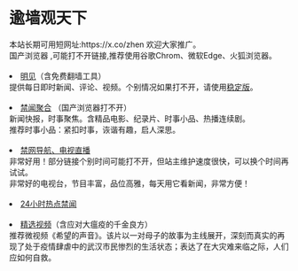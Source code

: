 # 逾墙观天下
<div>本站长期可用短网址:https://x.co/zhen 欢迎大家推广。</div>
<div>国产浏览器 ,可能打不开链接,推荐使用谷歌Chrom、微软Edge、火狐浏览器。</div>
<div><BR></div>
  
 <li><font class="ws11"><a href="https://gitlab.com/zh99/w3/-/blob/master/README.md" title="" target="_blank">明见</a>（含免费翻墙工具）</font></a></font></li  
<div>提供每日即时新闻、评论、视频。个别情况如果打不开，请使用<a href="https://github.com/wlrgim293/www/blob/master/README.md" title="" target="_blank">稳定版</a></font>。</font></li></div>
<div><BR></div>
<li><font class="ws11"><a 
  <li><font class="ws11"><a href= https://github.com/gfw-breaker/banned-news1/blob/master/README.md title="" target="_blank">禁闻聚合</a></font> （国产浏览器打不开）</li>
  <div>新闻快报，时事聚焦。含精品电影、纪录片、时事小品、热播连续剧。</font></li></div> 
  <div>推荐时事小品：紧扣时事，诙谐有趣，启人深思。
  <div><BR></div> 
  <li><font class="ws11"><a href="https://flower88.herokuapp.com/" title="" target="_blank">禁网导航、电视直播</a></font></li   
 
<div>非常好用！部分链接个别时间可能打不开，但站主维护速度很快，可以换个时间再试试。</font></li></div> 
<div>非常好的电视台，节目丰富，品位高雅，每天用它看新闻，非常方便！</font></li></div> 

<div><BR></div>
 <li><font class="ws11"><a href="https://github.com/zydd999/bnews/blob/master/readme.md#dsfgt" title="" target="_blank">24小时热点禁闻</a></font></font></li   
 

 
<div><BR></div>
<li><font class="ws11"><a href="https://gitlab.com/zh99/dong/-/blob/master/README.md" title="" target="_blank">精选视频</a></font>（含应对大瘟疫的千金良方）</a></font></li  


 <div>推荐微视频《希望的声音》。该片以一对母子的故事为主线展开，深刻而真实的再现了处于疫情肆虐中的武汉市民惨烈的生活状态；表达了在大灾难来临之际，人们应如何自救。</div>
 
<div><BR></div>


